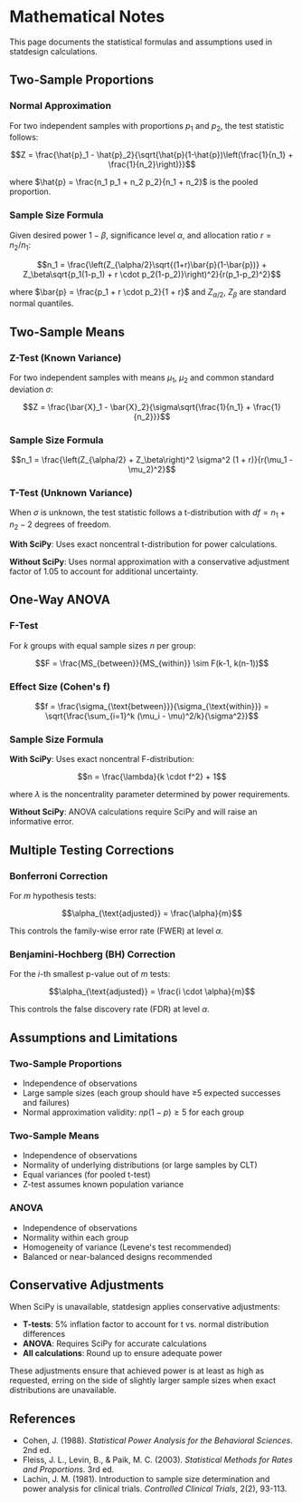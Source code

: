 # Mathematical Notes

This page documents the statistical formulas and assumptions used in statdesign calculations.

## Two-Sample Proportions

### Normal Approximation

For two independent samples with proportions $p_1$ and $p_2$, the test statistic follows:

$$Z = \frac{\hat{p}_1 - \hat{p}_2}{\sqrt{\hat{p}(1-\hat{p})\left(\frac{1}{n_1} + \frac{1}{n_2}\right)}}$$

where $\hat{p} = \frac{n_1 p_1 + n_2 p_2}{n_1 + n_2}$ is the pooled proportion.

### Sample Size Formula

Given desired power $1-\beta$, significance level $\alpha$, and allocation ratio $r = n_2/n_1$:

$$n_1 = \frac{\left(Z_{\alpha/2}\sqrt{(1+r)\bar{p}(1-\bar{p})} + Z_\beta\sqrt{p_1(1-p_1) + r \cdot p_2(1-p_2)}\right)^2}{r(p_1-p_2)^2}$$

where $\bar{p} = \frac{p_1 + r \cdot p_2}{1 + r}$ and $Z_{\alpha/2}$, $Z_\beta$ are standard normal quantiles.

## Two-Sample Means

### Z-Test (Known Variance)

For two independent samples with means $\mu_1$, $\mu_2$ and common standard deviation $\sigma$:

$$Z = \frac{\bar{X}_1 - \bar{X}_2}{\sigma\sqrt{\frac{1}{n_1} + \frac{1}{n_2}}}$$

### Sample Size Formula

$$n_1 = \frac{\left(Z_{\alpha/2} + Z_\beta\right)^2 \sigma^2 (1 + r)}{r(\mu_1 - \mu_2)^2}$$

### T-Test (Unknown Variance)

When $\sigma$ is unknown, the test statistic follows a t-distribution with $df = n_1 + n_2 - 2$ degrees of freedom.

**With SciPy**: Uses exact noncentral t-distribution for power calculations.

**Without SciPy**: Uses normal approximation with a conservative adjustment factor of 1.05 to account for additional uncertainty.

## One-Way ANOVA

### F-Test

For $k$ groups with equal sample sizes $n$ per group:

$$F = \frac{MS_{between}}{MS_{within}} \sim F(k-1, k(n-1))$$

### Effect Size (Cohen's f)

$$f = \frac{\sigma_{\text{between}}}{\sigma_{\text{within}}} = \sqrt{\frac{\sum_{i=1}^k (\mu_i - \mu)^2/k}{\sigma^2}}$$

### Sample Size Formula

**With SciPy**: Uses exact noncentral F-distribution:

$$n = \frac{\lambda}{k \cdot f^2} + 1$$

where $\lambda$ is the noncentrality parameter determined by power requirements.

**Without SciPy**: ANOVA calculations require SciPy and will raise an informative error.

## Multiple Testing Corrections

### Bonferroni Correction

For $m$ hypothesis tests:

$$\alpha_{\text{adjusted}} = \frac{\alpha}{m}$$

This controls the family-wise error rate (FWER) at level $\alpha$.

### Benjamini-Hochberg (BH) Correction

For the $i$-th smallest p-value out of $m$ tests:

$$\alpha_{\text{adjusted}} = \frac{i \cdot \alpha}{m}$$

This controls the false discovery rate (FDR) at level $\alpha$.

## Assumptions and Limitations

### Two-Sample Proportions
- Independence of observations
- Large sample sizes (each group should have ≥5 expected successes and failures)
- Normal approximation validity: $np(1-p) \geq 5$ for each group

### Two-Sample Means
- Independence of observations  
- Normality of underlying distributions (or large samples by CLT)
- Equal variances (for pooled t-test)
- Z-test assumes known population variance

### ANOVA
- Independence of observations
- Normality within each group
- Homogeneity of variance (Levene's test recommended)
- Balanced or near-balanced designs recommended

## Conservative Adjustments

When SciPy is unavailable, statdesign applies conservative adjustments:

- **T-tests**: 5% inflation factor to account for t vs. normal distribution differences
- **ANOVA**: Requires SciPy for accurate calculations
- **All calculations**: Round up to ensure adequate power

These adjustments ensure that achieved power is at least as high as requested, erring on the side of slightly larger sample sizes when exact distributions are unavailable.

## References

- Cohen, J. (1988). *Statistical Power Analysis for the Behavioral Sciences*. 2nd ed.
- Fleiss, J. L., Levin, B., & Paik, M. C. (2003). *Statistical Methods for Rates and Proportions*. 3rd ed.
- Lachin, J. M. (1981). Introduction to sample size determination and power analysis for clinical trials. *Controlled Clinical Trials*, 2(2), 93-113.